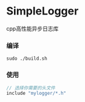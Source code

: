 # SimpleLogger
cpp高性能异步日志库

### 编译
```shell
sudo ./build.sh
```

### 使用
```cpp
// 选择你需要的头文件
include "mylogger/*.h"
```